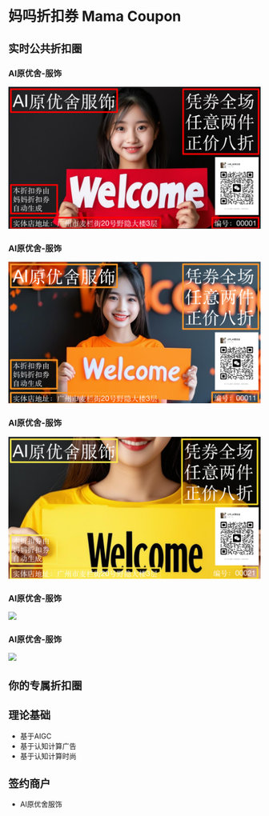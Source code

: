 # 妈吗折扣券 Mama Coupon

## 实时公共折扣圈
### AI原优舍-服饰
![](./coupons/AI原优舍.coupon.00001.png)
### AI原优舍-服饰
![](./coupons/AI原优舍.coupon.00011.png)
### AI原优舍-服饰
![](./coupons/AI原优舍.coupon.00021.png)
### AI原优舍-服饰
![](./coupons/AI原优舍.coupon.00031.png)
### AI原优舍-服饰
![](./coupons/AI原优舍.coupon.00041.png)

## 你的专属折扣圈

## 理论基础
* 基于AIGC
* 基于认知计算广告
* 基于认知计算时尚

## 签约商户
* AI原优舍服饰
